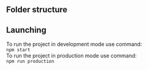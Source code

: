 ## Folder structure
## Launching
To run the project in development mode use command:  
```npm start```  
To run the project in production mode use command:  
```npm run production```  

